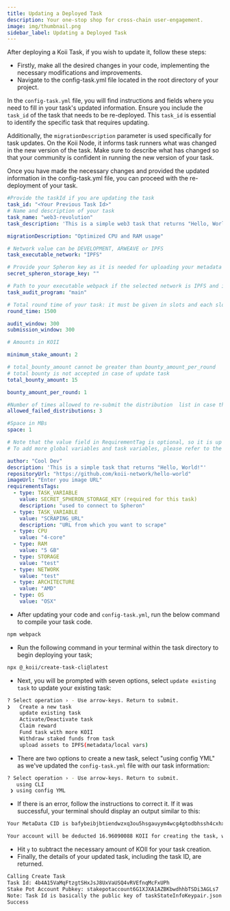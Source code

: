 ```yaml
---
title: Updating a Deployed Task
description: Your one-stop shop for cross-chain user-engagement.
image: img/thumbnail.png
sidebar_label: Updating a Deployed Task
---
```


After deploying a Koii Task, if you wish to update it, follow these steps:

- Firstly, make all the desired changes in your code, implementing the necessary modifications and improvements.
- Navigate to the config-task.yml file located in the root directory of your project.

In the `config-task.yml` file, you will find instructions and fields where you need to fill in your task's updated information. Ensure you include the `task_id` of the task that needs to be re-deployed. This `task_id` is essential to identify the specific task that requires updating.

Additionally, the `migrationDescription` parameter is used specifically for task updates. On the Koii Node, it informs task runners what was changed in the new version of the task. Make sure to describe what has changed so that your community is confident in running the new version of your task.

Once you have made the necessary changes and provided the updated information in the config-task.yml file, you can proceed with the re-deployment of your task.

```yml
#Provide the taskId if you are updating the task
task_id: "<Your Previous Task Id>"
# Name and description of your task
task_name: "web3-revolution"
task_description: 'This is a simple web3 task that returns "Hello, World!"'

migrationDescription: "Optimized CPU and RAM usage"

# Network value can be DEVELOPMENT, ARWEAVE or IPFS
task_executable_network: "IPFS"

# Provide your Spheron key as it is needed for uploading your metadata
secret_spheron_storage_key: ""

# Path to your executable webpack if the selected network is IPFS and in case of DEVELOPMENT  name it as main
task_audit_program: "main"

# Total round time of your task: it must be given in slots and each slot is roughly equal to 4ms
round_time: 1500

audit_window: 300
submission_window: 300

# Amounts in KOII

minimum_stake_amount: 2

# total_bounty_amount cannot be greater than bounty_amount_per_round
# total bounty is not accepted in case of update task
total_bounty_amount: 15

bounty_amount_per_round: 1

#Number of times allowed to re-submit the distribution  list in case the distribution list is audited
allowed_failed_distributions: 3

#Space in MBs
space: 1

# Note that the value field in RequirementTag is optional, so it is up to you to include it or not based on your use case.
# To add more global variables and task variables, please refer to the type, value, and description format shown below

author: "Cool Dev"
description: 'This is a simple task that returns "Hello, World!"'
repositoryUrl: "https://github.com/koii-network/hello-world"
imageUrl: "Enter you image URL"
requirementsTags:
  - type: TASK_VARIABLE
    value: SECRET_SPHERON_STORAGE_KEY (required for this task)
    description: "used to connect to Spheron"
  - type: TASK_VARIABLE
    value: "SCRAPING_URL"
    description: "URL from which you want to scrape"
  - type: CPU
    value: "4-core"
  - type: RAM
    value: "5 GB"
  - type: STORAGE
    value: "test"
  - type: NETWORK
    value: "test"
  - type: ARCHITECTURE
    value: "AMD"
  - type: OS
    value: "OSX"
```

- After updating your code and `config-task.yml`, run the below command to compile your task code.

```bash
npm webpack
```

- Run the following command in your terminal within the task directory to begin deploying your task;

```bash
npx @_koii/create-task-cli@latest
```

- Next, you will be prompted with seven options, select `update existing task` to update your existing task:

```bash
? Select operation › - Use arrow-keys. Return to submit.
❯   Create a new task
    update existing task
    Activate/Deactivate task
    Claim reward
    Fund task with more KOII
    Withdraw staked funds from task
    upload assets to IPFS(metadata/local vars)
```

- There are two options to create a new task, select "using config YML" as we've updated the `config-task.yml` file with our task information:

```bash
? Select operation › - Use arrow-keys. Return to submit.
   using CLI
 ❯ using config YML
```

- If there is an error, follow the instructions to correct it. If it was successful, your terminal should display an output similar to this:

```bash
Your MetaData CID is bafybeibjbtiendwzxq3ou5hsgauyym4wcg4gtodbhssh4cxhxdipqibrrm/metadata.json

Your account will be deducted 16.96090088 KOII for creating the task, which includes the rent exemption(6.96090088 KOII) and bounty amount fees is taken from the last task›
```

- Hit `y` to subtract the necessary amount of KOII for your task creation.
- Finally, the details of your updated task, including the task ID, are returned.

```bash
Calling Create Task
Task Id: 4b4A15VaMqFtzgtSHxJsJ8UxVaUSQ4vRVEfnqMcFxUPh
Stake Pot Account Pubkey: stakepotaccount6G1XJXA1AZBKbwdhhbTSDi3AGLs7
Note: Task Id is basically the public key of taskStateInfoKeypair.json
Success
```
